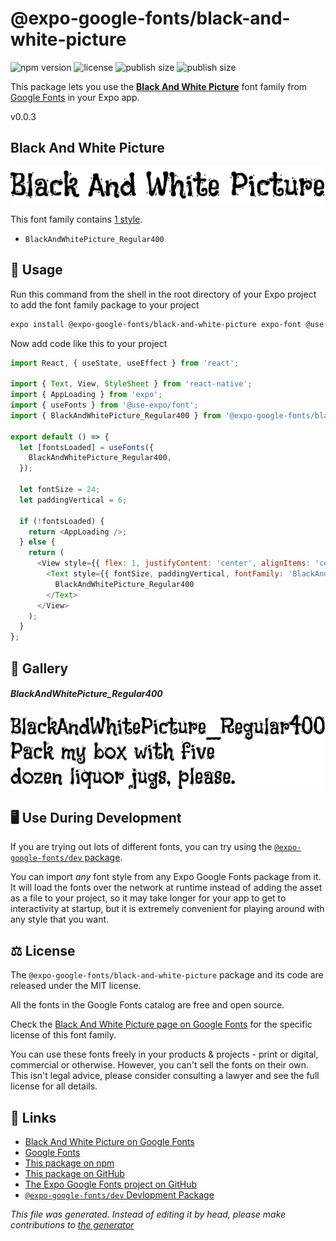 # @expo-google-fonts/black-and-white-picture

![npm version](https://flat.badgen.net/npm/v/@expo-google-fonts/black-and-white-picture)
![license](https://flat.badgen.net/github/license/expo/google-fonts)
![publish size](https://flat.badgen.net/packagephobia/install/@expo-google-fonts/black-and-white-picture)
![publish size](https://flat.badgen.net/packagephobia/publish/@expo-google-fonts/black-and-white-picture)

This package lets you use the [**Black And White Picture**](https://fonts.google.com/specimen/Black+And+White+Picture) font family from [Google Fonts](https://fonts.google.com/) in your Expo app.

v0.0.3

## Black And White Picture

![Black And White Picture](./font-family.png)

This font family contains [1 style](#gallery).

- `BlackAndWhitePicture_Regular400`

## 🔡 Usage

Run this command from the shell in the root directory of your Expo project to add the font family package to your project
```sh
expo install @expo-google-fonts/black-and-white-picture expo-font @use-expo/font
```

Now add code like this to your project
```js
import React, { useState, useEffect } from 'react';

import { Text, View, StyleSheet } from 'react-native';
import { AppLoading } from 'expo';
import { useFonts } from '@use-expo/font';
import { BlackAndWhitePicture_Regular400 } from '@expo-google-fonts/black-and-white-picture';

export default () => {
  let [fontsLoaded] = useFonts({
    BlackAndWhitePicture_Regular400,
  });

  let fontSize = 24;
  let paddingVertical = 6;

  if (!fontsLoaded) {
    return <AppLoading />;
  } else {
    return (
      <View style={{ flex: 1, justifyContent: 'center', alignItems: 'center' }}>
        <Text style={{ fontSize, paddingVertical, fontFamily: 'BlackAndWhitePicture_Regular400' }}>
          BlackAndWhitePicture_Regular400
        </Text>
      </View>
    );
  }
};

```

## 📖 Gallery

##### BlackAndWhitePicture_Regular400
![BlackAndWhitePicture_Regular400](./0c951e047e8f1e152232363c35791b975f78ae96c97bfa6f14634c7a2551970c.ttf.png)


## 🖥️ Use During Development

If you are trying out lots of different fonts, you can try using the [`@expo-google-fonts/dev` package](https://github.com/expo/google-fonts/tree/master/font-packages/dev#readme).

You can import *any* font style from any Expo Google Fonts package from it. It will load the fonts
over the network at runtime instead of adding the asset as a file to your project, so it may take longer
for your app to get to interactivity at startup, but it is extremely convenient
for playing around with any style that you want.

## ⚖️ License

The `@expo-google-fonts/black-and-white-picture` package and its code are released under the MIT license.

All the fonts in the Google Fonts catalog are free and open source.

Check the [Black And White Picture page on Google Fonts](https://fonts.google.com/specimen/Black+And+White+Picture) for the specific license of this font family.

You can use these fonts freely in your products & projects - print or digital, commercial or otherwise. However, you can't sell the fonts on their own. This isn't legal advice, please consider consulting a lawyer and see the full license for all details.

## 🔗 Links

- [Black And White Picture on Google Fonts](https://fonts.google.com/specimen/Black+And+White+Picture)
- [Google Fonts](https://fonts.google.com/)
- [This package on npm](https://www.npmjs.com/package/@expo-google-fonts/black-and-white-picture)
- [This package on GitHub](https://github.com/expo/google-fonts/tree/master/font-packages/black-and-white-picture)
- [The Expo Google Fonts project on GitHub](https://github.com/expo/google-fonts)
- [`@expo-google-fonts/dev` Devlopment Package](https://github.com/expo/google-fonts/tree/master/font-packages/dev)


*This file was generated. Instead of editing it by head, please make contributions to [the generator](https://github.com/expo/google-fonts/tree/master/packages/generator)*
